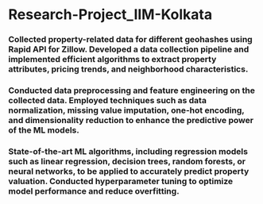 # Research-Project_IIM-Kolkata
### Collected property-related data for different geohashes using Rapid API for Zillow. Developed a data collection pipeline and implemented efficient algorithms to extract property attributes, pricing trends, and neighborhood characteristics.
### Conducted data preprocessing and feature engineering on the collected data. Employed techniques such as data normalization, missing value imputation, one-hot encoding, and dimensionality reduction to enhance the predictive power of the ML models.
### State-of-the-art ML algorithms, including regression models such as linear regression, decision trees, random forests, or neural networks, to be applied to accurately predict property valuation. Conducted hyperparameter tuning to optimize model performance and reduce overfitting.
